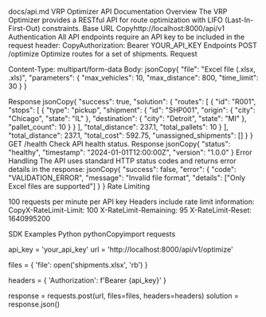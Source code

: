 docs/api.md
VRP Optimizer API Documentation
Overview
The VRP Optimizer provides a RESTful API for route optimization with LIFO (Last-In-First-Out) constraints.
Base URL
Copyhttp://localhost:8000/api/v1
Authentication
All API endpoints require an API key to be included in the request header:
CopyAuthorization: Bearer YOUR_API_KEY
Endpoints
POST /optimize
Optimize routes for a set of shipments.
Request

Content-Type: multipart/form-data
Body:
jsonCopy{
  "file": "Excel file (.xlsx, .xls)",
  "parameters": {
    "max_vehicles": 10,
    "max_distance": 800,
    "time_limit": 30
  }
}


Response
jsonCopy{
  "success": true,
  "solution": {
    "routes": [
      {
        "id": "R001",
        "stops": [
          {
            "type": "pickup",
            "shipment": {
              "id": "SHP001",
              "origin": {
                "city": "Chicago",
                "state": "IL"
              },
              "destination": {
                "city": "Detroit",
                "state": "MI"
              },
              "pallet_count": 10
            }
          }
        ],
        "total_distance": 237.1,
        "total_pallets": 10
      }
    ],
    "total_distance": 237.1,
    "total_cost": 592.75,
    "unassigned_shipments": []
  }
}
GET /health
Check API health status.
Response
jsonCopy{
  "status": "healthy",
  "timestamp": "2024-01-01T12:00:00Z",
  "version": "1.0.0"
}
Error Handling
The API uses standard HTTP status codes and returns error details in the response:
jsonCopy{
  "success": false,
  "error": {
    "code": "VALIDATION_ERROR",
    "message": "Invalid file format",
    "details": ["Only Excel files are supported"]
  }
}
Rate Limiting

100 requests per minute per API key
Headers include rate limit information:
CopyX-RateLimit-Limit: 100
X-RateLimit-Remaining: 95
X-RateLimit-Reset: 1640995200


SDK Examples
Python
pythonCopyimport requests

api_key = 'your_api_key'
url = 'http://localhost:8000/api/v1/optimize'

files = {
    'file': open('shipments.xlsx', 'rb')
}

headers = {
    'Authorization': f'Bearer {api_key}'
}

response = requests.post(url, files=files, headers=headers)
solution = response.json()
